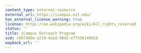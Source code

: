 ```yaml
---
content_type: external-resource
external_url: https://icampus.mit.edu/
has_external_license_warning: true
license: https://en.wikipedia.org/wiki/All_rights_reserved
status: ''
title: iCampus Outreach Program
uid: cb0748de-a219-4a1d-9842-e77336149d1d
wayback_url: ''
---
```

